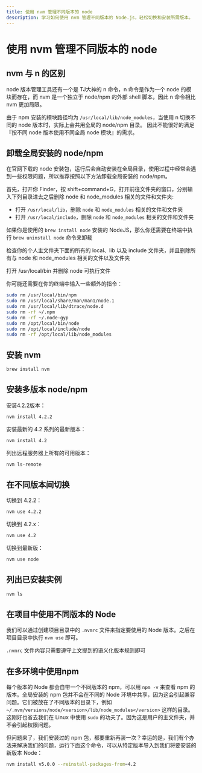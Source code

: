 ```yaml
---
title: 使用 nvm 管理不同版本的 node
description: 学习如何使用 nvm 管理不同版本的 Node.js，轻松切换和安装所需版本。
---
```


# 使用 nvm 管理不同版本的 node

## nvm 与 n 的区别

node 版本管理工具还有一个是 TJ大神的 n 命令，n 命令是作为一个 node 的模块而存在，而 nvm 是一个独立于 node/npm 的外部 shell 脚本，因此 n 命令相比 nvm 更加局限。

由于 npm 安装的模块路径均为 `/usr/local/lib/node_modules`，当使用 n 切换不同的 node 版本时，实际上会共用全局的 node/npm 目录。 因此不能很好的满足『按不同 node 版本使用不同全局 node 模块』的需求。

## 卸载全局安装的 node/npm

在官网下载的 node 安装包，运行后会自动安装在全局目录，使用过程中经常会遇到一些权限问题，所以推荐按照以下方法卸载全局安装的 node/npm。

首先，打开你 Finder，按 shift+command+G，打开前往文件夹的窗口，分别输入下列目录进去之后删除 node 和 node_modules 相关的文件和文件夹:

- 打开 `/usr/local/lib`，删除 `node` 和 `node_modules` 相关的文件和文件夹
- 打开 `/usr/local/include`，删除 `node` 和 `node_modules` 相关的文件和文件夹

如果你是使用的 `brew install node` 安装的 NodeJS，那么你还需要在终端中执行 `brew uninstall node` 命令来卸载

检查你的个人主文件夹下面的所有的 local、lib 以及 include 文件夹，并且删除所有与 node 和 node_modules 相关的文件以及文件夹

打开 /usr/local/bin 并删除 node 可执行文件

你可能还需要在你的终端中输入一些额外的指令：

```bash
sudo rm /usr/local/bin/npm
sudo rm /usr/local/share/man/man1/node.1
sudo rm /usr/local/lib/dtrace/node.d
sudo rm -rf ~/.npm
sudo rm -rf ~/.node-gyp
sudo rm /opt/local/bin/node
sudo rm /opt/local/include/node
sudo rm -rf /opt/local/lib/node_modules
```

## 安装 nvm

```bash
brew install nvm
```

## 安装多版本 node/npm

安装4.2.2版本：

```bash
nvm install 4.2.2
```

安装最新的 4.2 系列的最新版本：

```bash
nvm install 4.2
```

列出远程服务器上所有的可用版本：

```bash
nvm ls-remote
```

## 在不同版本间切换

切换到 4.2.2：

```bash
nvm use 4.2.2
```

切换到 4.2.x：

```bash
nvm use 4.2
```

切换到最新版：

```bash
nvm use node
```

## 列出已安装实例

```bash
nvm ls
```

## 在项目中使用不同版本的 Node

我们可以通过创建项目目录中的 `.nvmrc` 文件来指定要使用的 Node 版本。之后在项目目录中执行 `nvm use` 即可。

`.nvmrc` 文件内容只需要遵守上文提到的语义化版本规则即可

## 在多环境中使用npm

每个版本的 Node 都会自带一个不同版本的 npm，可以用 `npm -v` 来查看 npm 的版本。全局安装的 npm 包并不会在不同的 Node 环境中共享，因为这会引起兼容问题。它们被放在了不同版本的目录下，例如 `~/.nvm/versions/node/<version>/lib/node_modules</version>` 这样的目录。这刚好也省去我们在 Linux 中使用 `sudo` 的功夫了。因为这是用户的主文件夹，并不会引起权限问题。

但问题来了，我们安装过的 npm 包，都要重新再装一次？幸运的是，我们有个办法来解决我们的问题，运行下面这个命令，可以从特定版本导入到我们将要安装的新版本 Node：

```bash
nvm install v5.0.0 --reinstall-packages-from=4.2
```
